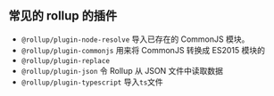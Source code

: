 ## 常见的 rollup 的插件

- `@rollup/plugin-node-resolve` 导入已存在的 CommonJS 模块。
- `@rollup/plugin-commonjs` 用来将 CommonJS 转换成 ES2015 模块的
- `@rollup/plugin-replace`
- `@rollup/plugin-json` 令 Rollup 从 JSON 文件中读取数据
- `@rollup/plugin-typescript` 导入`ts`文件
